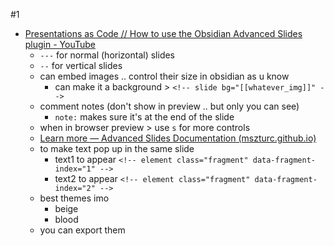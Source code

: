 
#1
- [Presentations as Code // How to use the Obsidian Advanced Slides plugin - YouTube](https://www.youtube.com/watch?v=LtBK_iNcVEQ)
	- `---` for normal (horizontal) slides
	- `--` for vertical slides
	- can embed images .. control their size in obsidian as u know
		- can make it a background > `<!-- slide bg="[[whatever_img]]" -->`
	- comment notes (don't show in preview .. but only you can see)
		- `note:` makes sure it's at the end of the slide
	- when in browser preview > use `s` for more controls
	- [Learn more — Advanced Slides Documentation (mszturc.github.io)](https://mszturc.github.io/obsidian-advanced-slides/getting-start/learnmore/)
	- to make text pop up in the same slide
		- text1 to appear `<!-- element class="fragment" data-fragment-index="1" -->`
		- text2 to appear `<!-- element class="fragment" data-fragment-index="2" -->`
	- best themes imo
		- beige
		- blood
	- you can export them